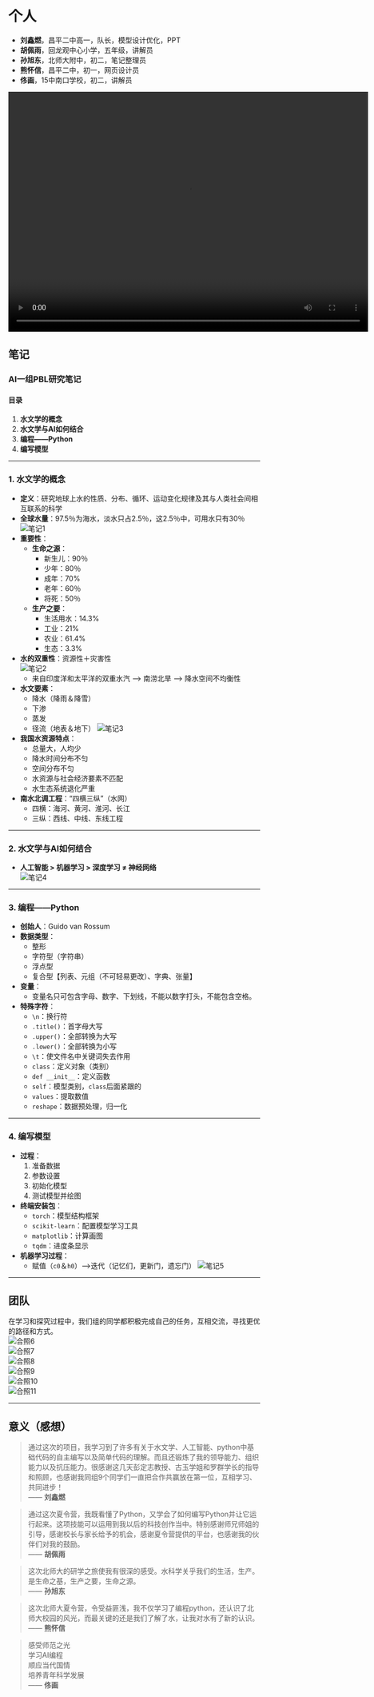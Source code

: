 # 个人  
  
- **刘鑫燃**，昌平二中高一，队长，模型设计优化，PPT  
- **胡佩雨**，回龙观中心小学，五年级，讲解员  
- **孙旭东**，北师大附中，初二，笔记整理员  
- **熊怀信**，昌平二中，初一，网页设计员  
- **佟画**，15中南口学校，初二，讲解员

<video width="720" height="480" controls>  
  <source src="videos/1.mp4" type="video/mp4">  
  您的浏览器不支持视频播放。  
</video>

## 笔记  
  
### AI一组PBL研究笔记  
  
#### 目录  
  
1. **水文学的概念**  
2. **水文学与AI如何结合**  
3. **编程——Python**  
4. **编写模型**  
  
---  
  
### 1. 水文学的概念  
  
- **定义**：研究地球上水的性质、分布、循环、运动变化规律及其与人类社会间相互联系的科学  
- **全球水量**：97.5％为海水，淡水只占2.5％，这2.5％中，可用水只有30％ 
![笔记1](images/1.jpg)
- **重要性**：  
  - **生命之源**：  
    - 新生儿：90％  
    - 少年：80％  
    - 成年：70%  
    - 老年：60％  
    - 将死：50％  
  - **生产之要**：  
    - 生活用水：14.3%  
    - 工业：21%  
    - 农业：61.4%  
    - 生态：3.3%  
- **水的双重性**：资源性＋灾害性  
![笔记2](images/2.jpg)
  - 来自印度洋和太平洋的双重水汽 ——> 南涝北旱 ——> 降水空间不均衡性  
- **水文要素**：  
  - 降水（降雨＆降雪）  
  - 下渗  
  - 蒸发  
  - 径流（地表＆地下）
![笔记3](images/3.jpg)  
- **我国水资源特点**：  
  - 总量大，人均少  
  - 降水时间分布不匀  
  - 空间分布不匀  
  - 水资源与社会经济要素不匹配  
  - 水生态系统退化严重  
- **南水北调工程**：“四横三纵”（水网）  
  - 四横：海河、黄河、淮河、长江  
  - 三纵：西线、中线、东线工程  
  
---  
  
### 2. 水文学与AI如何结合  
  
- **人工智能 > 机器学习 > 深度学习 ≠ 神经网络**  
![笔记4](images/4.jpg)
  
---  
  
### 3. 编程——Python  
  
- **创始人**：Guido van Rossum  
- **数据类型**：  
  - 整形  
  - 字符型（字符串）  
  - 浮点型  
  - 复合型【列表、元组（不可轻易更改）、字典、张量】  
- **变量**：  
  - 变量名只可包含字母、数字、下划线，不能以数字打头，不能包含空格。  
- **特殊字符**：  
  - `\n`：换行符  
  - `.title()`：首字母大写  
  - `.upper()`：全部转换为大写  
  - `.lower()`：全部转换为小写  
  - `\t`：使文件名中关键词失去作用  
  - `class`：定义对象（类别）  
  - `def __init__`：定义函数  
  - `self`：模型类别，`class`后面紧跟的  
  - `values`：提取数值  
  - `reshape`：数据预处理，归一化  
  
---  
  
### 4. 编写模型  
  
- **过程**：  
  1. 准备数据  
  2. 参数设置  
  3. 初始化模型  
  4. 测试模型并绘图  
- **终端安装包**：  
  - `torch`：模型结构框架  
  - `scikit-learn`：配置模型学习工具  
  - `matplotlib`：计算画图  
  - `tqdm`：进度条显示  
- **机器学习过程**：  
  - 赋值（`c0`＆`h0`）——>迭代（记忆们，更新门，遗忘门） 
![笔记5](images/5.jpg) 
  
---  
  
## 团队  
  
在学习和探究过程中，我们组的同学都积极完成自己的任务，互相交流，寻找更优的路径和方式。  
![合照6](images/6.jpg)  
![合照7](images/7.jpg)  
![合照8](images/8.jpg)  
![合照9](images/9.jpg)  
![合照10](images/10.jpg)  
![合照11](images/11.jpg)  

---  
  
## 意义（感想）  
  
> 通过这次的项目，我学习到了许多有关于水文学、人工智能、python中基础代码的自主编写以及简单代码的理解。而且还锻炼了我的领导能力、组织能力以及抗压能力。很感谢这几天彭定志教授、古玉学姐和罗群学长的指导和照顾，也感谢我同组9个同学们一直把合作共赢放在第一位，互相学习、共同进步！  
> —— **刘鑫燃**  
  
> 通过这次夏令营，我既看懂了Python，又学会了如何编写Python并让它运行起来。这项技能可以运用到我以后的科技创作当中。特别感谢师兄师姐的引导，感谢校长与家长给予的机会，感谢夏令营提供的平台，也感谢我的伙伴们对我的鼓励。  
> —— **胡佩雨**  
  
> 这次北师大的研学之旅使我有很深的感受。水科学关乎我们的生活，生产。是生命之基，生产之要，生命之源。  
> —— **孙旭东**  
  
> 这次北师大夏令营，令受益匪浅，我不仅学习了编程python，还认识了北师大校园的风光，而最关键的还是我们了解了水，让我对水有了新的认识。  
> —— **熊怀信**  
  
> 感受师范之光    
> 学习AI编程    
> 顺应当代国情    
> 培养青年科学发展  
> —— **佟画**
